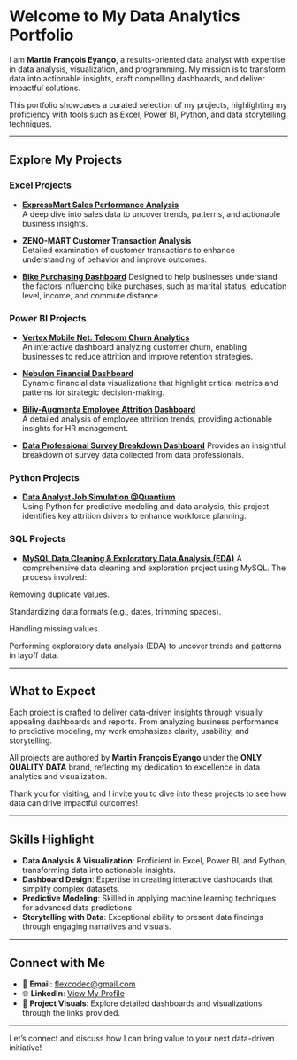 # Welcome to My Data Analytics Portfolio

I am **Martin François Eyango**, a results-oriented data analyst with expertise in data analysis, visualization, and programming. My mission is to transform data into actionable insights, craft compelling dashboards, and deliver impactful solutions.

This portfolio showcases a curated selection of my projects, highlighting my proficiency with tools such as Excel, Power BI, Python, and data storytelling techniques.

---

## Explore My Projects

### **Excel Projects**

- **[ExpressMart Sales Performance Analysis](https://www.canva.com/design/DAGT4_P9xdY/tvhl7sbFOs7Z_jdRgPtD_A/edit?utm_content=DAGT4_P9xdY&utm_campaign=designshare&utm_medium=link2&utm_source=sharebutton)**  
  A deep dive into sales data to uncover trends, patterns, and actionable business insights.

- **ZENO-MART Customer Transaction Analysis**  
  Detailed examination of customer transactions to enhance understanding of behavior and improve outcomes.

- **[Bike Purchasing Dashboard](https://github.com/flexcodec/DATA-ANALYST-PORTFOLIO/tree/main/EXCEL/Bike%20Purchasing%20project)**
  Designed to help businesses understand the factors influencing bike purchases, such as marital status, education level, income, and commute distance.

### **Power BI Projects**

- **[Vertex Mobile Net: Telecom Churn Analytics](https://www.canva.com/design/DAGX5YpgS_4/k2VkZkg-JDtTPV21WJSEsw/edit?utm_content=DAGX5YpgS_4&utm_campaign=designshare&utm_medium=link2&utm_source=sharebutton)**  
  An interactive dashboard analyzing customer churn, enabling businesses to reduce attrition and improve retention strategies.

- **[Nebulon Financial Dashboard](https://www.canva.com/design/DAGT44MTZc8/531e1Ndp5uocW27E-h4t7A/edit?utm_content=DAGT44MTZc8&utm_campaign=designshare&utm_medium=link2&utm_source=sharebutton)**  
  Dynamic financial data visualizations that highlight critical metrics and patterns for strategic decision-making.

- **[Biliv-Augmenta Employee Attrition Dashboard](https://github.com/flexcodec/DATA-ANALYST-PORTFOLIO/tree/main/POWER%20BI/Biliv-Augmenta%20Employee%20Attrition%20Analysis%20Project)**  
  A detailed analysis of employee attrition trends, providing actionable insights for HR management.

- **[Data Professional Survey Breakdown Dashboard](https://github.com/flexcodec/DATA-ANALYST-PORTFOLIO/tree/main/POWER%20BI/Data%20Professional%20Survey%20Breakdown%20Project)**
  Provides an insightful breakdown of survey data collected from data professionals.

### **Python Projects**

- **[Data Analyst Job Simulation @Quantium](https://github.com/flexcodec/DATA-ANALYST-PORTFOLIO/tree/main/PYTHON)**  
  Using Python for predictive modeling and data analysis, this project identifies key attrition drivers to enhance workforce planning.

### **SQL Projects**

- **[MySQL Data Cleaning & Exploratory Data Analysis (EDA)](https://github.com/flexcodec/DATA-ANALYST-PORTFOLIO/tree/main/MY%20SQL/LAYOFFS%20DATA%20CLEANING%20WITH%20MY%20SQL)**
  A comprehensive data cleaning and exploration project using MySQL. The process involved:

Removing duplicate values.

Standardizing data formats (e.g., dates, trimming spaces).

Handling missing values.

Performing exploratory data analysis (EDA) to uncover trends and patterns in layoff data.

---

## What to Expect

Each project is crafted to deliver data-driven insights through visually appealing dashboards and reports. From analyzing business performance to predictive modeling, my work emphasizes clarity, usability, and storytelling.

All projects are authored by **Martin François Eyango** under the **ONLY QUALITY DATA** brand, reflecting my dedication to excellence in data analytics and visualization.

Thank you for visiting, and I invite you to dive into these projects to see how data can drive impactful outcomes!

---

## Skills Highlight

- **Data Analysis & Visualization**: Proficient in Excel, Power BI, and Python, transforming data into actionable insights.
- **Dashboard Design**: Expertise in creating interactive dashboards that simplify complex datasets.
- **Predictive Modeling**: Skilled in applying machine learning techniques for advanced data predictions.
- **Storytelling with Data**: Exceptional ability to present data findings through engaging narratives and visuals.

---

## Connect with Me

- 📧 **Email**: [flexcodec@gmail.com](mailto:flexcodec@gmail.com)
- 🌐 **LinkedIn**: [View My Profile](https://www.linkedin.com/in/martin-francois-eyango-0b3019a5/)
- 🌟 **Project Visuals**: Explore detailed dashboards and visualizations through the links provided.

---

Let’s connect and discuss how I can bring value to your next data-driven initiative!
